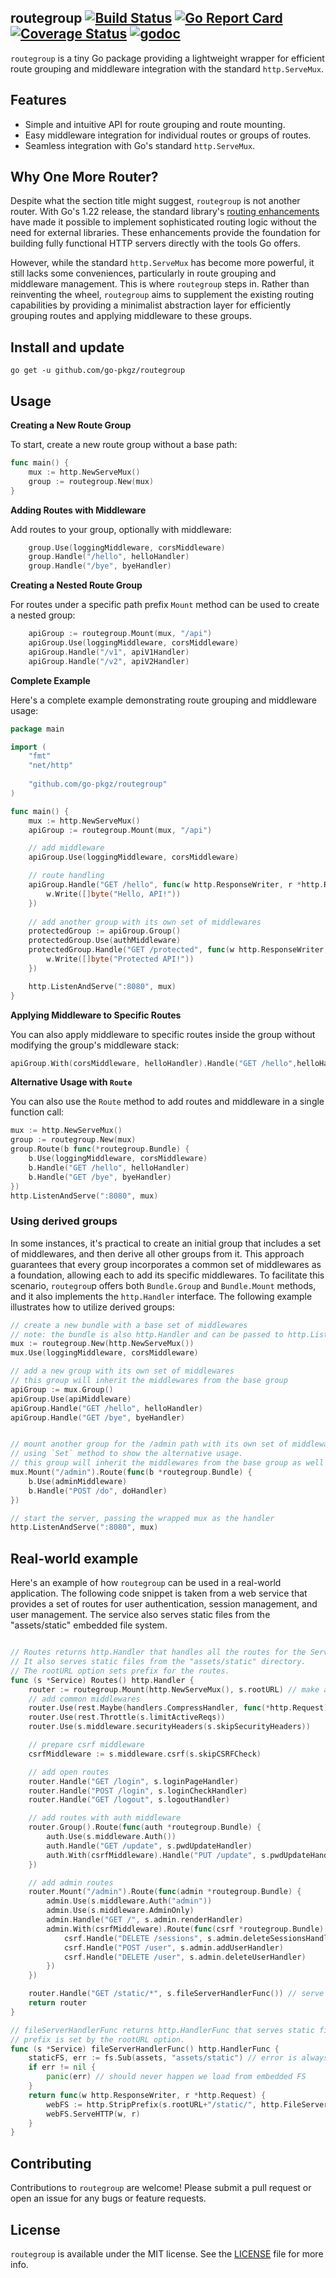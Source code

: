 ## routegroup [![Build Status](https://github.com/go-pkgz/routegroup/workflows/build/badge.svg)](https://github.com/go-pkgz/routegroup/actions) [![Go Report Card](https://goreportcard.com/badge/github.com/go-pkgz/routegroup)](https://goreportcard.com/report/github.com/go-pkgz/routegroup) [![Coverage Status](https://coveralls.io/repos/github/go-pkgz/routegroup/badge.svg?branch=master)](https://coveralls.io/github/go-pkgz/routegroup?branch=master) [![godoc](https://godoc.org/github.com/go-pkgz/routegroup?status.svg)](https://godoc.org/github.com/go-pkgz/routegroup)


`routegroup` is a tiny Go package providing a lightweight wrapper for efficient route grouping and middleware integration with the standard `http.ServeMux`.

## Features

- Simple and intuitive API for route grouping and route mounting.
- Easy middleware integration for individual routes or groups of routes.
- Seamless integration with Go's standard `http.ServeMux`.

## Why One More Router?

Despite what the section title might suggest, `routegroup` is not another router. With Go's 1.22 release, the standard library's [routing enhancements](https://go.dev/blog/routing-enhancements) have made it possible to implement sophisticated routing logic without the need for external libraries. These enhancements provide the foundation for building fully functional HTTP servers directly with the tools Go offers.

However, while the standard `http.ServeMux` has become more powerful, it still lacks some conveniences, particularly in route grouping and middleware management. This is where `routegroup` steps in. Rather than reinventing the wheel, `routegroup` aims to supplement the existing routing capabilities by providing a minimalist abstraction layer for efficiently grouping routes and applying middleware to these groups.


## Install and update

`go get -u github.com/go-pkgz/routegroup`

## Usage

**Creating a New Route Group**

To start, create a new route group without a base path:

```go
func main() {
    mux := http.NewServeMux()
    group := routegroup.New(mux)
}
```

**Adding Routes with Middleware**

Add routes to your group, optionally with middleware:

```go
    group.Use(loggingMiddleware, corsMiddleware)
    group.Handle("/hello", helloHandler)
    group.Handle("/bye", byeHandler)
```
**Creating a Nested Route Group**

For routes under a specific path prefix `Mount` method can be used to create a nested group:

```go
    apiGroup := routegroup.Mount(mux, "/api")
    apiGroup.Use(loggingMiddleware, corsMiddleware)
    apiGroup.Handle("/v1", apiV1Handler)
    apiGroup.Handle("/v2", apiV2Handler)

```

**Complete Example**

Here's a complete example demonstrating route grouping and middleware usage:

```go
package main

import (
	"fmt"
	"net/http"
	
	"github.com/go-pkgz/routegroup"
)

func main() {
	mux := http.NewServeMux()
	apiGroup := routegroup.Mount(mux, "/api")

	// add middleware
	apiGroup.Use(loggingMiddleware, corsMiddleware)

	// route handling
	apiGroup.Handle("GET /hello", func(w http.ResponseWriter, r *http.Request) {
		w.Write([]byte("Hello, API!"))
	})
	
	// add another group with its own set of middlewares
	protectedGroup := apiGroup.Group()
	protectedGroup.Use(authMiddleware)
	protectedGroup.Handle("GET /protected", func(w http.ResponseWriter, r *http.Request) {
        w.Write([]byte("Protected API!"))
    })

    http.ListenAndServe(":8080", mux)
}
```

**Applying Middleware to Specific Routes**

You can also apply middleware to specific routes inside the group without modifying the group's middleware stack:

```go
apiGroup.With(corsMiddleware, helloHandler).Handle("GET /hello",helloHandler)
```

**Alternative Usage with `Route`**

You can also use the `Route` method to add routes and middleware in a single function call:

```go
mux := http.NewServeMux()
group := routegroup.New(mux)
group.Route(b func(*routegroup.Bundle) {
    b.Use(loggingMiddleware, corsMiddleware)
    b.Handle("GET /hello", helloHandler)
    b.Handle("GET /bye", byeHandler)
})
http.ListenAndServe(":8080", mux)
```

### Using derived groups

In some instances, it's practical to create an initial group that includes a set of middlewares, and then derive all other groups from it. This approach guarantees that every group incorporates a common set of middlewares as a foundation, allowing each to add its specific middlewares. To facilitate this scenario, `routegrou`p offers both `Bundle.Group` and `Bundle.Mount` methods, and it also implements the `http.Handler` interface. The following example illustrates how to utilize derived groups:

```go
// create a new bundle with a base set of middlewares
// note: the bundle is also http.Handler and can be passed to http.ListenAndServe
mux := routegroup.New(http.NewServeMux()) 
mux.Use(loggingMiddleware, corsMiddleware)

// add a new group with its own set of middlewares
// this group will inherit the middlewares from the base group
apiGroup := mux.Group()
apiGroup.Use(apiMiddleware)
apiGroup.Handle("GET /hello", helloHandler)
apiGroup.Handle("GET /bye", byeHandler)


// mount another group for the /admin path with its own set of middlewares, 
// using `Set` method to show the alternative usage.
// this group will inherit the middlewares from the base group as well
mux.Mount("/admin").Route(func(b *routegroup.Bundle) {
    b.Use(adminMiddleware)
    b.Handle("POST /do", doHandler)
})

// start the server, passing the wrapped mux as the handler
http.ListenAndServe(":8080", mux)
```

## Real-world example

Here's an example of how `routegroup` can be used in a real-world application. The following code snippet is taken from a web service that provides a set of routes for user authentication, session management, and user management. The service also serves static files from the "assets/static" embedded file system.

```go

// Routes returns http.Handler that handles all the routes for the Service.
// It also serves static files from the "assets/static" directory.
// The rootURL option sets prefix for the routes.
func (s *Service) Routes() http.Handler {
	router := routegroup.Mount(http.NewServeMux(), s.rootURL) // make a bundle with the rootURL base path
	// add common middlewares
	router.Use(rest.Maybe(handlers.CompressHandler, func(*http.Request) bool { return !s.skipGZ }))
	router.Use(rest.Throttle(s.limitActiveReqs))
	router.Use(s.middleware.securityHeaders(s.skipSecurityHeaders))

	// prepare csrf middleware
	csrfMiddleware := s.middleware.csrf(s.skipCSRFCheck)

	// add open routes
	router.Handle("GET /login", s.loginPageHandler)
	router.Handle("POST /login", s.loginCheckHandler)
	router.Handle("GET /logout", s.logoutHandler)

	// add routes with auth middleware
	router.Group().Route(func(auth *routegroup.Bundle) {
		auth.Use(s.middleware.Auth())
		auth.Handle("GET /update", s.pwdUpdateHandler)
		auth.With(csrfMiddleware).Handle("PUT /update", s.pwdUpdateHandler)
	})

	// add admin routes
	router.Mount("/admin").Route(func(admin *routegroup.Bundle) {
		admin.Use(s.middleware.Auth("admin"))
		admin.Use(s.middleware.AdminOnly)
		admin.Handle("GET /", s.admin.renderHandler)
		admin.With(csrfMiddleware).Route(func(csrf *routegroup.Bundle) {
			csrf.Handle("DELETE /sessions", s.admin.deleteSessionsHandler)
			csrf.Handle("POST /user", s.admin.addUserHandler)
			csrf.Handle("DELETE /user", s.admin.deleteUserHandler)
		})
	})

	router.Handle("GET /static/*", s.fileServerHandlerFunc()) // serve static files
	return router
}

// fileServerHandlerFunc returns http.HandlerFunc that serves static files from the "assets/static" directory.
// prefix is set by the rootURL option.
func (s *Service) fileServerHandlerFunc() http.HandlerFunc {
    staticFS, err := fs.Sub(assets, "assets/static") // error is always nil
    if err != nil {
        panic(err) // should never happen we load from embedded FS
    }
    return func(w http.ResponseWriter, r *http.Request) {
        webFS := http.StripPrefix(s.rootURL+"/static/", http.FileServer(http.FS(staticFS)))
        webFS.ServeHTTP(w, r)
    }
}


```

## Contributing

Contributions to `routegroup` are welcome! Please submit a pull request or open an issue for any bugs or feature requests.

## License

`routegroup` is available under the MIT license. See the [LICENSE](https://github.com/go-pkgz/routegroup/blob/master/LICENSE) file for more info.